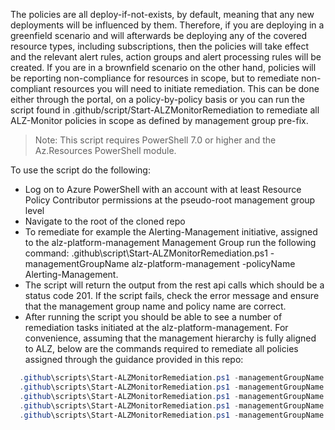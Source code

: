 The policies are all deploy-if-not-exists, by default, meaning that any new deployments will be influenced by them. Therefore, if you are deploying in a greenfield scenario and will afterwards be deploying any of the covered resource types, including subscriptions, then the policies will take effect and the relevant alert rules, action groups and alert processing rules will be created. 
If you are in a brownfield scenario on the other hand, policies will be reporting non-compliance for resources in scope, but to remediate non-compliant resources you will need to initiate remediation. This can be done either through the portal, on a policy-by-policy basis or you can run the script found in .github/script/Start-ALZMonitorRemediation to remediate all ALZ-Monitor policies in scope as defined by management group pre-fix.
> Note: This script requires PowerShell 7.0 or higher and the Az.Resources PowerShell module.

To use the script do the following:
- Log on to Azure PowerShell with an account with at least Resource Policy Contributor permissions at the pseudo-root management group level
- Navigate to the root of the cloned repo
- To remediate for example the Alerting-Management initiative, assigned to the alz-platform-management Management Group run the following command: .github\script\Start-ALZMonitorRemediation.ps1 -managementGroupName alz-platform-management -policyName Alerting-Management.
- The script will return the output from the rest api calls which should be a status code 201. If the script fails, check the error message and ensure that the management group name and policy name are correct.
- After running the script you should be able to see a number of remediation tasks initiated at the alz-platform-management.
For convenience, assuming that the management hierarchy is fully aligned to ALZ, below are the commands required to remediate all policies assigned through the guidance provided in this repo:

```powershell
  .github\scripts\Start-ALZMonitorRemediation.ps1 -managementGroupName alz-platform-management -policyName Alerting-Management
  .github\scripts\Start-ALZMonitorRemediation.ps1 -managementGroupName alz-platform-connectivity -policyName Alerting-Connectivity
  .github\scripts\Start-ALZMonitorRemediation.ps1 -managementGroupName alz-platform-identity -policyName Alerting-Identity
  .github\scripts\Start-ALZMonitorRemediation.ps1 -managementGroupName alz-landingzones -policyName Alerting-LandingZone
  .github\scripts\Start-ALZMonitorRemediation.ps1 -managementGroupName alz -policyName Alerting-ServiceHealth
```
